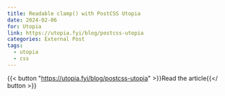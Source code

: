```yaml
---
title: Readable clamp() with PostCSS Utopia
date: 2024-02-06
for: Utopia
link: https://utopia.fyi/blog/postcss-utopia
categories: External Post
tags:
  - utopia
  - css
---
```


{{< button "https://utopia.fyi/blog/postcss-utopia" >}}Read the article{{</ button >}}